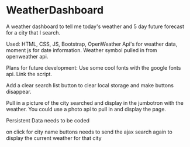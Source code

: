 # WeatherDashboard

A weather dashboard to tell me today's weather and 5 day future forecast for a city that I search.

Used: HTML, CSS, JS, Bootstrap, OpenWeather Api's for weather data, moment js for date information. Weather symbol pulled in from openweather api.

Plans for future development:
Use some cool fonts with the google fonts api. Link the script.

Add a clear search list button to clear local storage and make buttons disappear. 

Pull in a picture of the city searched and display in the jumbotron with the weather. You could use a photo api to pull in and display the page. 

Persistent Data needs to be coded

on click for city name buttons needs to send the ajax search again to display the current weather for that city

